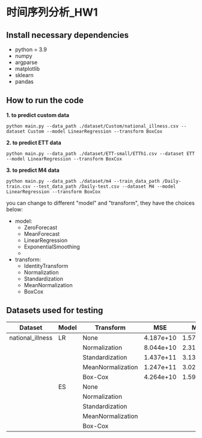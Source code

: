 # 时间序列分析_HW1
## Install necessary dependencies
- python = 3.9
- numpy
- argparse
- matplotlib
- sklearn
- pandas

## How to run the code
**1. to predict custom data**
```
python main.py --data_path ./dataset/Custom/national_illness.csv --dataset Custom --model LinearRegression --transform BoxCox
```
**2. to predict ETT data**
```
python main.py --data_path ./dataset/ETT-small/ETTh1.csv --dataset ETT --model LinearRegression --transform BoxCox
```

**3. to predict M4 data**
```
python main.py --data_path ./dataset/m4 --train_data_path /Daily-train.csv --test_data_path /Daily-test.csv --dataset M4 --model LinearRegression --transform BoxCox
```

you can change to different "model" and "transform", they have the choices below:
- model:
  - ZeroForecast
  - MeanForecast
  - LinearRegression
  - ExponentialSmoothing
  - 
- transform:
  - IdentityTransform
  - Normalization
  - Standardization
  - MeanNormalization
  - BoxCox

## Datasets used for testing

| Dataset  | Model | Transform | MSE  | MAE  | MAPE | SMAPE | MASE |
| -------- | ----- | --------- | ----- | ----- | ----- | ----- | ----- |
| national_illness  | LR    | None      |   4.187e+10   |  1.578e+05    |  1.420e+01    |   1.455e+01   |  6.666e-01    |
|          |       | Normalization |   8.044e+10   |  2.315e+05    |   2.245e+01   |   1.968e+01    |   1.134e+00   |
|          |       | Standardization   |   1.437e+11   |   3.138e+05   |   3.046e+01    |   2.506e+01    |   1.651e+00   |
|          |       | MeanNormalization   |  1.247e+11   |  3.028e+05   |   2.954e+01   |   2.475e+01   |   1.523e+00   |
|          |       | Box-Cox   |  4.264e+10    |   1.599e+05   |  1.440e+01   |   1.480e+01   |  6.789e-01   |
|          | ES   | None      |      |      |      |       |      |
|          |       | Normalization |      |      |      |       |      |
|          |       | Standardization       |      |      |      |       |      |
|          |       | MeanNormalization       |      |      |      |       |      |
|          |       | Box-Cox   |      |      |      |       |      
















